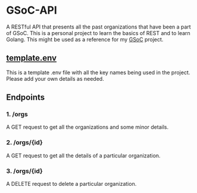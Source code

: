 # GSoC-API

A RESTful API that presents all the past organizations that have been a part of GSoC. This is a personal project to learn the basics of REST and to learn Golang. This might be used as a reference for my [GSoC](https://github.com/Tashi21/gsoc) project.

## [template.env](https://github.com/Tashi21/gsoc-api/blob/main/template.env)

This is a template .env file with all the key names being used in the project. Please add your own details as needed.

## Endpoints

### 1. /orgs

A GET request to get all the organizations and some minor details.

### 2. /orgs/{id}

A GET request to get all the details of a particular organization.

### 3. /orgs/{id}

A DELETE request to delete a particular organization.
